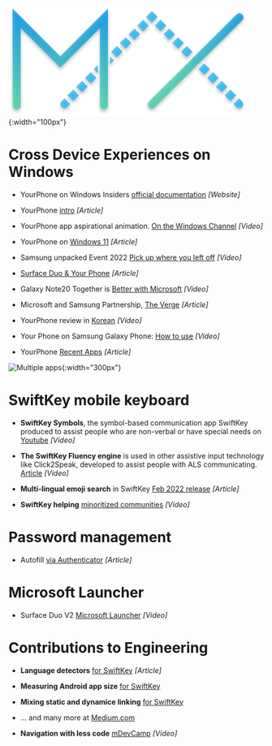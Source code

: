![image](/images/maxcolor.png){:width="100px"}

# Cross Device Experiences on Windows

- YourPhone on Windows Insiders [official documentation](https://docs.microsoft.com/en-us/windows-insider/apps/your-phone) *[Website]*

- YourPhone [intro](https://www.makeuseof.com/microsoft-your-phone-app-guide/) *[Article]*

- YourPhone app aspirational animation. [On the Windows Channel](https://www.youtube.com/watch?v=tZrpoSUQCJ0) *[Video]*

- YourPhone on [Windows 11](https://www.pcmag.com/how-to/how-to-connect-your-android-phone-to-your-windows-11-pc)  *[Article]*

- Samsung unpacked Event 2022 [Pick up where you left off](https://www.youtube.com/watch?v=KpTBm_fg-Wk&t=3322s) *[Video]*

- [Surface Duo & Your Phone](https://www.onmsft.com/news/surface-duo-february-update-your-phone-android) *[Article]*

- Galaxy Note20 Together is [Better with Microsoft](https://www.youtube.com/watch?v=aG0ptWxeOaU) *[Video]*

- Microsoft and Samsung Partnership, [The Verge](https://www.theverge.com/2019/8/7/20756647/microsoft-samsung-android-apps-partnership-galaxy-note-10-unpacked-event) *[Article]*

- YourPhone review in [Korean](https://youtu.be/lkhPn1WELPY?t=444) *[Video]*

- Your Phone on Samsung Galaxy Phone: [How to use](https://www.youtube.com/watch?v=C_4FaNfzaUI) *[Video]*

- YourPhone [Recent Apps](https://www.gizmochina.com/2022/02/10/microsoft-your-phone-will-show-recent-apps-used-on-samsung-phone/) *[Article]*

![Multiple apps](https://docs.microsoft.com/en-us/windows-insider/apps/images/20185.gif){:width="300px"}

# SwiftKey mobile keyboard

- **SwiftKey Symbols**, the symbol-based communication app SwiftKey produced to assist people who are non-verbal or have special needs on [Youtube](https://www.youtube.com/watch?v=tV7A5sjP0GY) *[Video]*

- **The SwiftKey Fluency engine** is used in other assistive input technology like Click2Speak, developed to assist people with ALS communicating. [Article](https://www.click2speak.net/our-story/) *[Video]*

- **Multi-lingual emoji search** in SwiftKey [Feb 2022 release](https://windowsreport.com/wiftkey-multilingual-emoji-search/) *[Article]*

- **SwiftKey helping** [minoritized communities](https://www.youtube.com/watch?v=tdcBFnXoK80) *[Video]*

# Password management

- Autofill [via Authenticator](https://www.theverge.com/2020/12/16/22178026/microsoft-authenticator-autofill-feature-password-manager) *[Article]*

# Microsoft Launcher

- Surface Duo V2 [Microsoft Launcher](https://www.youtube.com/watch?v=QYF6LaLcq90&t=4s) *[Video]*

# Contributions to Engineering

- **Language detectors** [for SwiftKey](https://medium.com/microsoft-mobile-engineering/a-non-inclusive-language-detector-lint-rule-for-swiftkey-c94ac63669d6) *[Article]*

- **Measuring Android app size** [for SwiftKey](https://medium.com/microsoft-mobile-engineering/measuring-android-app-size-in-ci-c6f886b88a3)

- **Mixing static and dynamice linking** [for SwiftKey](https://medium.com/microsoft-mobile-engineering/mixing-static-and-dynamic-linking-in-cocoapods-83b6d4252c59)

- ... and many more at [Medium.com](https://medium.com/microsoft-mobile-engineering)

- **Navigation with less code** [mDevCamp](https://www.youtube.com/watch?v=rwUq0OGF-G4) *[Video]*
